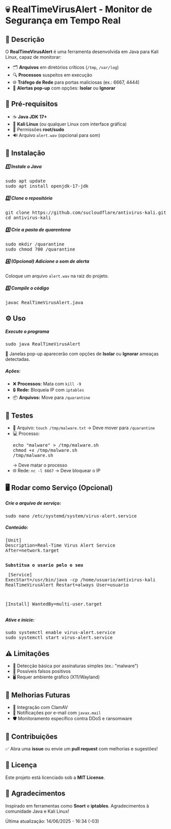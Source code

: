  <h1 class="text-center mb-4">💀 RealTimeVirusAlert - Monitor de Segurança em Tempo Real</h1>
        <div class="card p-4 mb-4">
            <h2>🚀 Descrição</h2>
            <p>O <strong>RealTimeVirusAlert</strong> é uma ferramenta desenvolvida em Java para Kali Linux, capaz de monitorar:</p>
            <ul>
                <li>🗂️ <strong>Arquivos</strong> em diretórios críticos (<code>/tmp</code>, <code>/var/log</code>)</li>
                <li>🔍 <strong>Processos</strong> suspeitos em execução</li>
                <li>🌐 <strong>Tráfego de Rede</strong> para portas maliciosas (ex.: 6667, 4444)</li>
                <li>📢 <strong>Alertas pop-up</strong> com opções: <strong>Isolar</strong> ou <strong>Ignorar</strong></li>
            </ul>
        </div>
    <div class="card p-4 mb-4">
            <h2>🔧 Pré-requisitos</h2>
            <ul>
                <li>☕ <strong>Java JDK 17+</strong></li>
                <li>🐧 <strong>Kali Linux</strong> (ou qualquer Linux com interface gráfica)</li>
                <li>🔑 Permissões <strong>root/sudo</strong></li>
                <li>🔊 Arquivo <code>alert.wav</code> (opcional para som)</li>
            </ul>
        </div>

   <div class="card p-4 mb-4">
            <h2>💾 Instalação</h2>
            <h5>1️⃣ Instale o Java</h5>
            <pre>sudo apt update
sudo apt install openjdk-17-jdk</pre>

  <h5>2️⃣ Clone o repositório</h5>
      <pre>git clone https://github.com/sucloudflare/antivirus-kali.git
cd antivirus-kali</pre>

   <h5>3️⃣ Crie a pasta de quarentena</h5>
       <pre>sudo mkdir /quarantine
sudo chmod 700 /quarantine</pre>

   <h5>4️⃣ (Opcional) Adicione o som de alerta</h5>
            <p>Coloque um arquivo <code>alert.wav</code> na raiz do projeto.</p>

   <h5>5️⃣ Compile o código</h5>
            <pre>javac RealTimeVirusAlert.java</pre>
        </div>

  <div class="card p-4 mb-4">
            <h2>⚙️ Uso</h2>
            <h5>Execute o programa</h5>
            <pre>sudo java RealTimeVirusAlert</pre>
            <p>🔔 Janelas pop-up aparecerão com opções de <strong>Isolar</strong> ou <strong>Ignorar</strong> ameaças detectadas.</p>

   <h5>Ações:</h5>
            <ul>
                <li>❌ <strong>Processos:</strong> Mata com <code>kill -9</code></li>
                <li>🔒 <strong>Rede:</strong> Bloqueia IP com <code>iptables</code></li>
                <li>📦 <strong>Arquivos:</strong> Move para <code>/quarantine</code></li>
            </ul>
        </div>

   <div class="card p-4 mb-4">
            <h2>🧪 Testes</h2>
            <ul>
                <li>📄 Arquivo: <code>touch /tmp/malware.txt</code> → Deve mover para <code>/quarantine</code></li>
                <li>💻 Processo: <pre>echo "malware" > /tmp/malware.sh
chmod +x /tmp/malware.sh
/tmp/malware.sh</pre> → Deve matar o processo</li>
                <li>🌐 Rede: <code>nc -l 6667</code> → Deve bloquear o IP</li>
            </ul>
        </div>

   <div class="card p-4 mb-4">
            <h2>🖥️ Rodar como Serviço (Opcional)</h2>
            <h5>Crie o arquivo de serviço:</h5>
            <pre>sudo nano /etc/systemd/system/virus-alert.service</pre>

 <h5>Conteúdo:</h5>
     <pre>[Unit]
Description=Real-Time Virus Alert Service
After=network.target


<strong><p>Substitua o usario pelo o seu</p></strong>
[Service]
ExecStart=/usr/bin/java -cp /home/usuario/antivirus-kali RealTimeVirusAlert
Restart=always
User=usuario

[Install]
WantedBy=multi-user.target</pre>

 <h5>Ative e inicie:</h5>
       <pre>sudo systemctl enable virus-alert.service
sudo systemctl start virus-alert.service</pre>
        </div>

   <div class="card p-4 mb-4">
            <h2>⚠️ Limitações</h2>
            <ul>
                <li>🧠 Detecção básica por assinaturas simples (ex.: "malware")</li>
                <li>🚧 Possíveis falsos positivos</li>
                <li>🖥️ Requer ambiente gráfico (X11/Wayland)</li>
            </ul>
        </div>

  <div class="card p-4 mb-4">
            <h2>🚀 Melhorias Futuras</h2>
            <ul>
                <li>🦠 Integração com ClamAV</li>
                <li>📧 Notificações por e-mail com <code>javax.mail</code></li>
                <li>🛡️ Monitoramento específico contra DDoS e ransomware</li>
            </ul>
        </div>

  <div class="card p-4 mb-4">
            <h2>🤝 Contribuições</h2>
            <p>✅ Abra uma <strong>issue</strong> ou envie um <strong>pull request</strong> com melhorias e sugestões!</p>

   <h2>📄 Licença</h2>
            <p>Este projeto está licenciado sob a <strong>MIT License</strong>.</p>

   <h2>🙏 Agradecimentos</h2>
            <p>Inspirado em ferramentas como <strong>Snort</strong> e <strong>iptables</strong>. Agradecimentos à comunidade Java e Kali Linux!</p>
  <p class="text-muted">Última atualização: 14/06/2025 - 16:34 (-03)</p>
      
